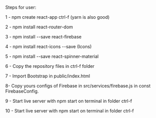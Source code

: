 Steps for user:

1 - npm create react-app ctrl-f (yarn is also good)

2 - npm install react-router-dom

3 - npm install --save react-firebase

4 - npm install react-icons --save (Icons)

5 - npm install --save react-spinner-material

6 - Copy the repository files in ctrl-f folder

7 - Import Bootstrap in public/index.html

8- Copy yours configs of Firebase in src/services/firebase.js in const FirebaseConfig.

9 - Start live server with npm start on terminal in folder ctrl-f

10 - Start live server with npm start on terminal in folder ctrl-f
